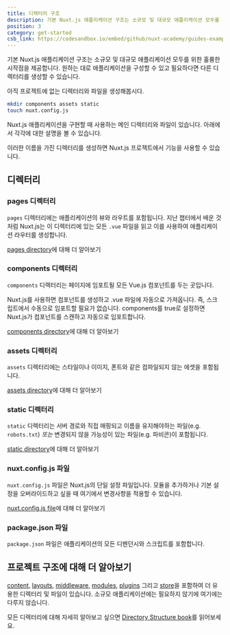 ```yaml
---
title: 디렉터리 구조
description: 기본 Nuxt.js 애플리케이션 구조는 소규모 및 대규모 애플리케이션 모두를 위한 훌륭한 시작점을 제공합니다. 원하는 대로 애플리케이션을 구성할 수 있고 필요하다면 다른 디렉터리를 생성할 수 있습니다.
position: 3
category: get-started
csb_link: https://codesandbox.io/embed/github/nuxt-academy/guides-examples/tree/master/01_get_started/03_directory_structure?fontsize=14&hidenavigation=1&theme=dark
---
```


기본 Nuxt.js 애플리케이션 구조는 소규모 및 대규모 애플리케이션 모두를 위한 훌륭한 시작점을 제공합니다. 원하는 대로 애플리케이션을 구성할 수 있고 필요하다면 다른 디렉터리를 생성할 수 있습니다.

아직 프로젝트에 없는 디렉터리와 파일을 생성해봅시다.

```bash
mkdir components assets static
touch nuxt.config.js
```

Nuxt.js 애플리케이션을 구현할 때 사용하는 메인 디렉터리와 파일이 있습니다. 아래에서 각각에 대한 설명을 볼 수 있습니다.

<base-alert type="info">

이러한 이름을 가진 디렉터리를 생성하면 Nuxt.js 프로젝트에서 기능을 사용할 수 있습니다.

</base-alert>

## 디렉터리

### pages 디렉터리

`pages` 디렉터리에는 애플리케이션의 뷰와 라우트를 포함됩니다. 지난 챕터에서 배운 것처럼 Nuxt.js는 이 디렉터리에 있는 모든 `.vue` 파일을 읽고 이를 사용하여 애플리케이션 라우터를 생성합니다.

<base-alert type="next">

[pages directory](/guides/directory-structure/pages)에 대해 더 알아보기

</base-alert>

### components 디렉터리

`components` 디렉터리는 페이지에 임포트될 모든 Vue.js 컴포넌트를 두는 곳입니다.

Nuxt.js를 사용하면 컴포넌트를 생성하고 .vue 파일에 자동으로 가져옵니다. 즉, 스크립트에서 수동으로 임포트할 필요가 없습니다. components를 true로 설정하면 Nuxt.js가 컴포넌트를 스캔하고 자동으로 임포트합니다.

<base-alert type="next">

[components directory](/guides/directory-structure/components)에 대해 더 알아보기

</base-alert>

### assets 디렉터리

`assets` 디렉터리에는 스타일이나 이미지, 폰트와 같은 컴파일되지 않는 에셋을 포함됩니다.

<base-alert type="next">

[assets directory](/guides/directory-structure/assets)에 대해 더 알아보기

</base-alert>

### static 디렉터리

`static` 디렉터리는 서버 경로와 직접 매핑되고 이름을 유지해야하는 파일(e.g. `robots.txt`) _또는_ 변경되지 않을 가능성이 있는 파일(e.g. 파비콘)이 포함됩니다.

<base-alert type="next">

[static directory](/guides/directory-structure/static)에 대해 더 알아보기

</base-alert>

### nuxt.config.js 파일

`nuxt.config.js` 파일은 Nuxt.js의 단일 설정 파일입니다. 모듈을 추가하거나 기본 설정을 오버라이드하고 싶을 때 여기에서 변경사항을 적용할 수 있습니다.

<base-alert type="next">

[nuxt.config.js file](/guides/directory-structure/nuxt-config)에 대해 더 알아보기

</base-alert>

### package.json 파일

`package.json` 파일은 애플리케이션의 모든 디펜던시와 스크립트를 포함합니다.

<app-modal>
  <code-sandbox  :src="csb_link"></code-sandbox>
</app-modal>

## 프로젝트 구조에 대해 더 알아보기

[content](/guides/directory-structure/content), [layouts](/guides/directory-structure/layouts), [middleware](/guides/directory-structure/middleware), [modules](/guides/directory-structure/modules), [plugins](/guides/directory-structure/plugins) 그리고 [store](/guides/directory-structure/store)을 포함하여 더 유용한 디렉터리 및 파일이 있습니다. 소규모 애플리케이션에는 필요하지 않기에 여기에는 다루지 않습니다.

<base-alert type="next">

모든 디렉터리에 대해 자세히 알아보고 싶으면 [Directory Structure book](/guides/directory-structure/nuxt)를 읽어보세요.

</base-alert>
